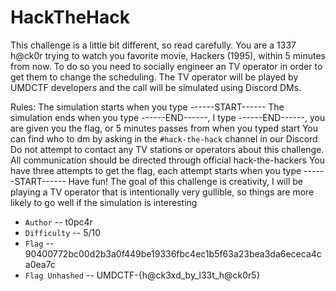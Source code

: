 # HackTheHack

This challenge is a little bit different, so read carefully. You are a 1337 h@ck0r trying to watch you favorite movie, Hackers (1995), within 5 minutes from now. To do so you need to socially engineer an TV operator in order to get them to change the scheduling. The TV operator will be played by UMDCTF developers and the call will be simulated using Discord DMs.

Rules:
The simulation starts when you type ------START------
The simulation ends when you type ------END------, I type ------END------, you are given you the flag, or 5 minutes passes from when you typed start
You can find who to dm by asking in the `#hack-the-hack` channel in our Discord
Do not attempt to contact any TV stations or operators about this challenge. All communication should be directed through official hack-the-hackers
You have three attempts to get the flag, each attempt starts when you type ------START------
Have fun! The goal of this challenge is creativity, I will be playing a TV operator that is intentionally very gullible, so things are more likely to go well if the simulation is interesting

- `Author` -- t0pc4r
- `Difficulty` -- 5/10
- `Flag` -- 90400772bc00d2b3a0f449be19336fbc4ec1b5f63a23bea3da6ececa4ca0ea7c
- `Flag Unhashed` -- UMDCTF-{h@ck3xd_by_l33t_h@ck0r5}
